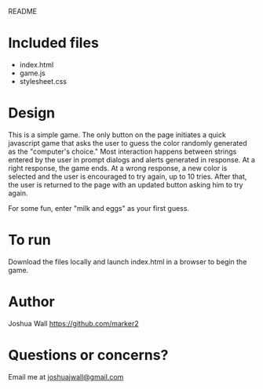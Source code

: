 README

Included files
========================

- index.html
- game.js
- stylesheet.css


Design
========================

This is a simple game. The only button on the page initiates a quick javascript game 
that asks the user to guess the color randomly generated as the "computer's choice." 
Most interaction happens between strings entered by the user in prompt dialogs and 
alerts generated in response. At a right response, the game ends. At a wrong response, 
a new color is selected and the user is encouraged to try again, up to 10 tries. After 
that, the user is returned to the page with an updated button asking him to try again.

For some fun, enter "milk and eggs" as your first guess.


To run
========================

Download the files locally and launch index.html in a browser to begin the game.


Author
========================

Joshua Wall
https://github.com/marker2


Questions or concerns?
========================

Email me at joshuajwall@gmail.com